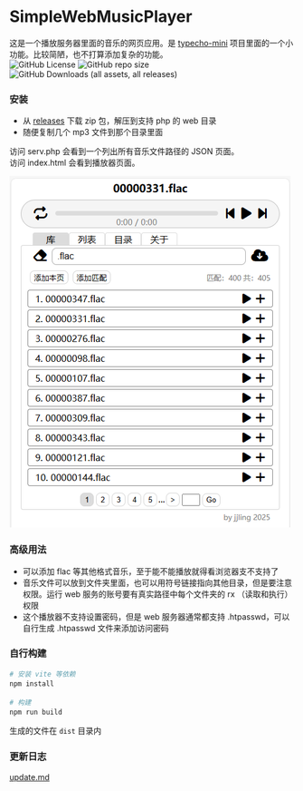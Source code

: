 # SimpleWebMusicPlayer
这是一个播放服务器里面的音乐的网页应用。是 [typecho-mini](https://github.com/jjling2011/typecho-mini) 项目里面的一个小功能。比较简陋，也不打算添加复杂的功能。  
![GitHub License](https://img.shields.io/github/license/jjling2011/SimpleWebMusicPlayer) ![GitHub repo size](https://img.shields.io/github/repo-size/jjling2011/SimpleWebMusicPlayer) ![GitHub Downloads (all assets, all releases)](https://img.shields.io/github/downloads/jjling2011/SimpleWebMusicPlayer/total)

### 安装
 * 从 [releases](https://github.com/jjling2011/SimpleWebMusicPlayer/releases/latest/) 下载 zip 包，解压到支持 php 的 web 目录
 * 随便复制几个 mp3 文件到那个目录里面

访问 serv.php 会看到一个列出所有音乐文件路径的 JSON 页面。  
访问 index.html 会看到播放器页面。  

![player.png](./doc/player-v1.0.1.png)  

### 高级用法
 * 可以添加 flac 等其他格式音乐，至于能不能播放就得看浏览器支不支持了
 * 音乐文件可以放到文件夹里面，也可以用符号链接指向其他目录，但是要注意权限。运行 web 服务的账号要有真实路径中每个文件夹的 rx （读取和执行）权限
 * 这个播放器不支持设置密码，但是 web 服务器通常都支持 .htpasswd，可以自行生成 .htpasswd 文件来添加访问密码

### 自行构建
```bash
# 安装 vite 等依赖
npm install

# 构建
npm run build
```
生成的文件在 `dist` 目录内

### 更新日志
[update.md](./update.md)  

